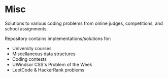 # Misc
Solutions to various coding problems from online judges, competitions, and school assignments.

Repository contains implementations/solutions for:
- University courses
- Miscellaneous data structures
- Coding contests
- UWindsor CSS's Problem of the Week
- LeetCode & HackerRank problems
